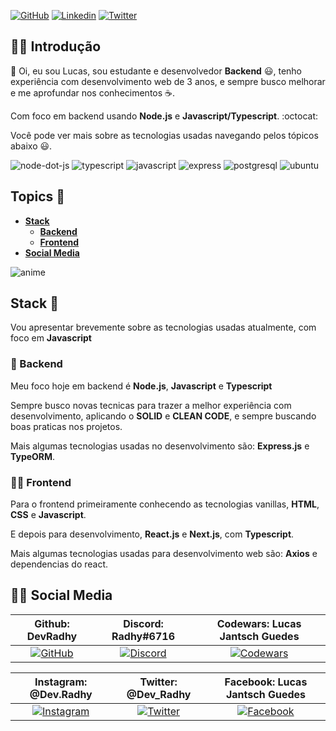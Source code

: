 [![GitHub](https://img.shields.io/badge/-DevRadhy-grey?style=for-the-badge&logo=github)](https://github.com/DevRadhy) 
[![Linkedin](https://img.shields.io/badge/-Lucas%20Jantsch%20Guedes-blue?style=for-the-badge&logo=linkedin)](https://www.linkedin.com/in/lucas-jantsch-guedes-53262515a/) 
[![Twitter][Twitter-badge]](https://twitter.com/Dev_Radhy)

##  💁‍♀️ Introdução

👋 Oi, eu sou Lucas, sou estudante e desenvolvedor **Backend** 😃, tenho experiência com desenvolvimento web de 3 anos, e sempre busco melhorar e me aprofundar nos conhecimentos ☕.

Com foco em backend usando **Node.js** e **Javascript/Typescript**. :octocat:

Você pode ver mais sobre as tecnologias usadas navegando pelos tópicos abaixo 😃.

![node-dot-js](https://user-images.githubusercontent.com/50425715/117381164-d3c0bb80-aeb1-11eb-9faa-bb7622919a46.png)
![typescript](https://user-images.githubusercontent.com/50425715/117381166-d4595200-aeb1-11eb-9ebf-6946d40f49ba.png)
![javascript](https://user-images.githubusercontent.com/50425715/117381162-d3282500-aeb1-11eb-97d4-a0cee9161151.png)
![express](https://user-images.githubusercontent.com/50425715/117381158-d28f8e80-aeb1-11eb-82c2-5d9e1520cbbe.png)
![postgresql](https://user-images.githubusercontent.com/50425715/117381165-d3c0bb80-aeb1-11eb-8e93-82676e0b7db6.png)
![ubuntu](https://user-images.githubusercontent.com/50425715/117381167-d4f1e880-aeb1-11eb-8acd-a6de32742ee4.png)

## Topics 🎉

* **[Stack](#stack-)**
  * **[Backend](#-backend)**
  * **[Frontend](#-frontend)**
* **[Social Media](#%EF%B8%8F-social-media)**

![anime](https://user-images.githubusercontent.com/50425715/109451790-fe634380-7a2c-11eb-90e7-89a95de0687a.gif)

## Stack 👾

Vou apresentar brevemente sobre as tecnologias usadas atualmente, com foco em **Javascript**

### 🚀 Backend

Meu foco hoje em backend é **Node.js**, **Javascript** e **Typescript**

Sempre busco novas tecnicas para trazer a melhor experiência com desenvolvimento, aplicando o **SOLID** e **CLEAN CODE**, e sempre buscando boas praticas nos projetos.

Mais algumas tecnologias usadas no desenvolvimento são: **Express.js** e **TypeORM**.

### 🧑‍🚀 Frontend

Para o frontend primeiramente conhecendo as tecnologias vanillas, **HTML**, **CSS** e **Javascript**.

E depois para desenvolvimento, **React.js** e **Next.js**, com **Typescript**.

Mais algumas tecnologias usadas para desenvolvimento web são: **Axios** e dependencias do react.

## 🙆‍♀️ Social Media

| **Github: DevRadhy** | **Discord: Radhy#6716** | **Codewars: Lucas Jantsch Guedes**|
|:----------------------:|:----------------------:|:----------------------:|
| [![GitHub][Github-badge]][Github-link] | [![Discord][Discord-badge]][Discord-link] | [![Codewars][Codewars-badge]][Codewars-link] |

| **Instagram: @Dev.Radhy** | **Twitter: @Dev_Radhy** | **Facebook: Lucas Jantsch Guedes** |
|:----------------------:|:----------------------:|:----------------------:|
| [![Instagram][Instagram-badge]][Instagram-link] | [![Twitter][Twitter-badge]][Twitter-link] | [![Facebook][Facebook-badge]][Facebook-link] |

[Github-badge]: https://img.shields.io/badge/-DevRadhy-grey?style=for-the-badge&logo=github "Github"
[Discord-badge]: https://img.shields.io/badge/-Radhy%236716-23272a?style=for-the-badge&logo=discord "Discord"
[Codewars-badge]: https://img.shields.io/badge/-Lucas%20Jantsch%20Guedes-212e39?style=for-the-badge&logo=codewars&logoColor=ad2c27 "Codewars"
[Instagram-badge]: https://img.shields.io/badge/-@Dev.Radhy-212e39?style=for-the-badge&logo=instagram "Instagram"
[Twitter-badge]: https://img.shields.io/badge/-@Dev.Radhy-212e39?style=for-the-badge&logo=twitter "Twitter"
[Facebook-badge]: https://img.shields.io/badge/-Lucas%20Jantsch%20Guedes-212e39?style=for-the-badge&logo=facebook "Facebook"

[Github-link]: https://github.com/DevRadhy
[Discord-link]: https://discord.com
[Codewars-link]: https://www.codewars.com/users/Lucas%20Jantsch%20Guedes
[Instagram-link]: https://www.instagram.com/dev.radhy
[Twitter-link]: https://twitter.com/Dev_Radhy
[Facebook-link]: https://www.facebook.com/llucas.jguedes
